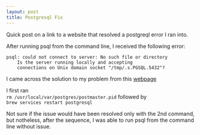 ```yaml
---
layout: post
title: Postgresql Fix
---
```


Quick post on a link to a website that resolved a postgreql error I ran into.  

After running psql from the command line, I received the following error:

```
psql: could not connect to server: No such file or directory
	Is the server running locally and accepting
	connections on Unix domain socket "/tmp/.s.PGSQL.5432"?
```

I came across the solution to my problem from this [webpage](https://k-koh.hatenablog.com/entry/2020/07/13/115340)

I first ran  
```rm /usr/local/var/postgres/postmaster.pid```
followed by   
```brew services restart postgresql```

Not sure if the issue would have been resolved only with the 2nd command, but notheless, after the sequence, I was able to run psql from the command line without issue.
